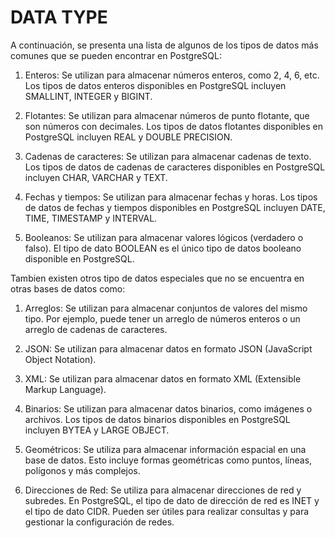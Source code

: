# DATA TYPE

A continuación, se presenta una lista de algunos de los tipos de datos más comunes que se pueden encontrar en PostgreSQL:

1. Enteros: Se utilizan para almacenar números enteros, como 2, 4, 6, etc. Los tipos de datos enteros disponibles en PostgreSQL incluyen SMALLINT, INTEGER y BIGINT.

2. Flotantes: Se utilizan para almacenar números de punto flotante, que son números con decimales. Los tipos de datos flotantes disponibles en PostgreSQL incluyen REAL y DOUBLE PRECISION.

3. Cadenas de caracteres: Se utilizan para almacenar cadenas de texto. Los tipos de datos de cadenas de caracteres disponibles en PostgreSQL incluyen CHAR, VARCHAR y TEXT.

4. Fechas y tiempos: Se utilizan para almacenar fechas y horas. Los tipos de datos de fechas y tiempos disponibles en PostgreSQL incluyen DATE, TIME, TIMESTAMP y INTERVAL.

5. Booleanos: Se utilizan para almacenar valores lógicos (verdadero o falso). El tipo de dato BOOLEAN es el único tipo de datos booleano disponible en PostgreSQL.

Tambien existen otros tipo de datos especiales que no se encuentra en otras bases de datos como:

1. Arreglos: Se utilizan para almacenar conjuntos de valores del mismo tipo. Por ejemplo, puede tener un arreglo de números enteros o un arreglo de cadenas de caracteres.

2. JSON: Se utilizan para almacenar datos en formato JSON (JavaScript Object Notation).

3. XML: Se utilizan para almacenar datos en formato XML (Extensible Markup Language).

4. Binarios: Se utilizan para almacenar datos binarios, como imágenes o archivos. Los tipos de datos binarios disponibles en PostgreSQL incluyen BYTEA y LARGE OBJECT.

5. Geométricos: Se utiliza para almacenar información espacial en una base de datos. Esto incluye formas geométricas como puntos, líneas, polígonos y más complejos.

6. Direcciones de Red: Se utiliza para almacenar direcciones de red y subredes. En PostgreSQL, el tipo de dato de dirección de red es INET y el tipo de dato CIDR. Pueden ser útiles para realizar consultas y para gestionar la configuración de redes.

